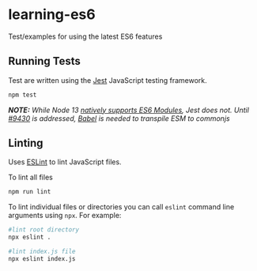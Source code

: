 # learning-es6

Test/examples for using the latest ES6 features

## Running Tests

Test are written using the [Jest](https://jestjs.io) JavaScript testing framework.

```bash
npm test
```

_**NOTE:** While Node 13 [natively supports ES6 Modules](https://medium.com/@nodejs/announcing-core-node-js-support-for-ecmascript-modules-c5d6dc29b663), Jest does not. Until [#9430](https://github.com/facebook/jest/issues/9430) is addressed, [Babel](https://babeljs.io) is needed to transpile ESM to commonjs_

## Linting

Uses [ESLint](https://eslint.org) to lint JavaScript files.


To lint all files

```bash
npm run lint
```

To lint individual files or directories you can call `eslint` command line arguments using `npx`. For example:

```bash
#lint root directory
npx eslint .

#lint index.js file
npx eslint index.js
```
